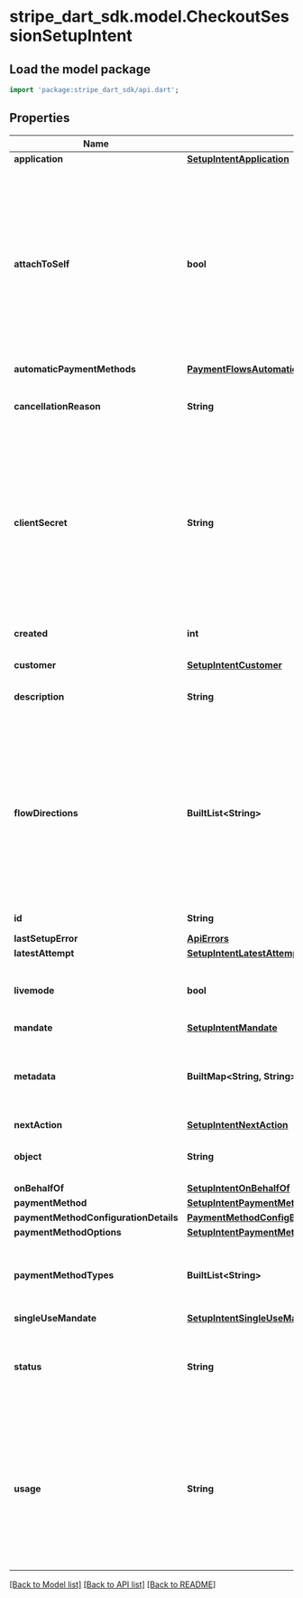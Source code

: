 # stripe_dart_sdk.model.CheckoutSessionSetupIntent

## Load the model package
```dart
import 'package:stripe_dart_sdk/api.dart';
```

## Properties
Name | Type | Description | Notes
------------ | ------------- | ------------- | -------------
**application** | [**SetupIntentApplication**](SetupIntentApplication.md) |  | [optional] 
**attachToSelf** | **bool** | If present, the SetupIntent's payment method will be attached to the in-context Stripe Account.  It can only be used for this Stripe Account’s own money movement flows like InboundTransfer and OutboundTransfers. It cannot be set to true when setting up a PaymentMethod for a Customer, and defaults to false when attaching a PaymentMethod to a Customer. | [optional] 
**automaticPaymentMethods** | [**PaymentFlowsAutomaticPaymentMethodsSetupIntent**](PaymentFlowsAutomaticPaymentMethodsSetupIntent.md) |  | [optional] 
**cancellationReason** | **String** | Reason for cancellation of this SetupIntent, one of `abandoned`, `requested_by_customer`, or `duplicate`. | [optional] 
**clientSecret** | **String** | The client secret of this SetupIntent. Used for client-side retrieval using a publishable key.  The client secret can be used to complete payment setup from your frontend. It should not be stored, logged, or exposed to anyone other than the customer. Make sure that you have TLS enabled on any page that includes the client secret. | [optional] 
**created** | **int** | Time at which the object was created. Measured in seconds since the Unix epoch. | 
**customer** | [**SetupIntentCustomer**](SetupIntentCustomer.md) |  | [optional] 
**description** | **String** | An arbitrary string attached to the object. Often useful for displaying to users. | [optional] 
**flowDirections** | **BuiltList&lt;String&gt;** | Indicates the directions of money movement for which this payment method is intended to be used.  Include `inbound` if you intend to use the payment method as the origin to pull funds from. Include `outbound` if you intend to use the payment method as the destination to send funds to. You can include both if you intend to use the payment method for both purposes. | [optional] 
**id** | **String** | Unique identifier for the object. | 
**lastSetupError** | [**ApiErrors**](ApiErrors.md) |  | [optional] 
**latestAttempt** | [**SetupIntentLatestAttempt**](SetupIntentLatestAttempt.md) |  | [optional] 
**livemode** | **bool** | Has the value `true` if the object exists in live mode or the value `false` if the object exists in test mode. | 
**mandate** | [**SetupIntentMandate**](SetupIntentMandate.md) |  | [optional] 
**metadata** | **BuiltMap&lt;String, String&gt;** | Set of [key-value pairs](https://stripe.com/docs/api/metadata) that you can attach to an object. This can be useful for storing additional information about the object in a structured format. | [optional] 
**nextAction** | [**SetupIntentNextAction**](SetupIntentNextAction.md) |  | [optional] 
**object** | **String** | String representing the object's type. Objects of the same type share the same value. | 
**onBehalfOf** | [**SetupIntentOnBehalfOf**](SetupIntentOnBehalfOf.md) |  | [optional] 
**paymentMethod** | [**SetupIntentPaymentMethod**](SetupIntentPaymentMethod.md) |  | [optional] 
**paymentMethodConfigurationDetails** | [**PaymentMethodConfigBizPaymentMethodConfigurationDetails**](PaymentMethodConfigBizPaymentMethodConfigurationDetails.md) |  | [optional] 
**paymentMethodOptions** | [**SetupIntentPaymentMethodOptions**](SetupIntentPaymentMethodOptions.md) |  | [optional] 
**paymentMethodTypes** | **BuiltList&lt;String&gt;** | The list of payment method types (e.g. card) that this SetupIntent is allowed to set up. A list of valid payment method types can be found [here](https://docs.stripe.com/api/payment_methods/object#payment_method_object-type). | 
**singleUseMandate** | [**SetupIntentSingleUseMandate**](SetupIntentSingleUseMandate.md) |  | [optional] 
**status** | **String** | [Status](https://stripe.com/docs/payments/intents#intent-statuses) of this SetupIntent, one of `requires_payment_method`, `requires_confirmation`, `requires_action`, `processing`, `canceled`, or `succeeded`. | 
**usage** | **String** | Indicates how the payment method is intended to be used in the future.  Use `on_session` if you intend to only reuse the payment method when the customer is in your checkout flow. Use `off_session` if your customer may or may not be in your checkout flow. If not provided, this value defaults to `off_session`. | 

[[Back to Model list]](../README.md#documentation-for-models) [[Back to API list]](../README.md#documentation-for-api-endpoints) [[Back to README]](../README.md)


